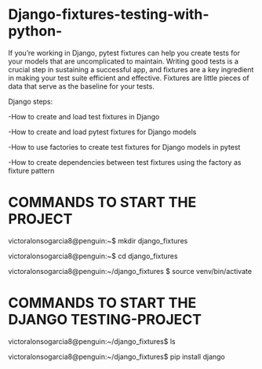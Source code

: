 # Django-fixtures-testing-with-python-
If you’re working in Django, pytest fixtures can help you create tests for your models that are uncomplicated to maintain. Writing good tests is a crucial step in sustaining a successful app, and fixtures are a key ingredient in making your test suite efficient and effective. Fixtures are little pieces of data that serve as the baseline for your tests.

Django steps: 

-How to create and load test fixtures in Django 

-How to create and load pytest fixtures for Django models 

-How to use factories to create test fixtures for Django models in pytest 

-How to create dependencies between test fixtures using the factory as fixture pattern

# COMMANDS TO START THE PROJECT

victoralonsogarcia8@penguin:~$ mkdir django_fixtures

victoralonsogarcia8@penguin:~$ cd django_fixtures

victoralonsogarcia8@penguin:~/django_fixtures $ source venv/bin/activate

# COMMANDS TO START THE DJANGO TESTING-PROJECT

victoralonsogarcia8@penguin:~/django_fixtures$ ls

victoralonsogarcia8@penguin:~/django_fixtures$ pip install django
